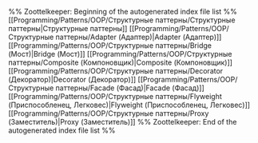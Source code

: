 %% Zoottelkeeper: Beginning of the autogenerated index file list  %%
 [[Programming/Patterns/OOP/Структурные паттерны/Структурные паттерны|Структурные паттерны]]
 [[Programming/Patterns/OOP/Структурные паттерны/Adapter (Адаптер)|Adapter (Адаптер)]]
 [[Programming/Patterns/OOP/Структурные паттерны/Bridge (Мост)|Bridge (Мост)]]
 [[Programming/Patterns/OOP/Структурные паттерны/Composite (Компоновщик)|Composite (Компоновщик)]]
 [[Programming/Patterns/OOP/Структурные паттерны/Decorator (Декоратор)|Decorator (Декоратор)]]
 [[Programming/Patterns/OOP/Структурные паттерны/Facade (Фасад)|Facade (Фасад)]]
 [[Programming/Patterns/OOP/Структурные паттерны/Flyweight (Приспособленец, Легковес)|Flyweight (Приспособленец, Легковес)]]
 [[Programming/Patterns/OOP/Структурные паттерны/Proxy (Заместитель)|Proxy (Заместитель)]]
%% Zoottelkeeper: End of the autogenerated index file list  %%
